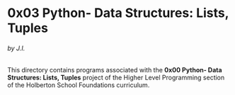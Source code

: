 <h1>0x03 Python- Data Structures: Lists, Tuples</h1>
<h6>by J.I.</h6>

This directory contains programs associated with the <strong>0x00 Python- Data Structures: Lists, Tuples</strong> project of the Higher Level Programming section of the Holberton School Foundations curriculum.
